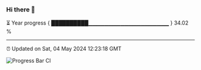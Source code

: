 ### Hi there 👋

⏳ Year progress { ██████████▁▁▁▁▁▁▁▁▁▁▁▁▁▁▁▁▁▁▁▁ } 34.02 %

---

⏰ Updated on Sat, 04 May 2024 12:23:18 GMT

![Progress Bar CI](https://github.com/liununu/liununu/workflows/Progress%20Bar%20CI/badge.svg)
